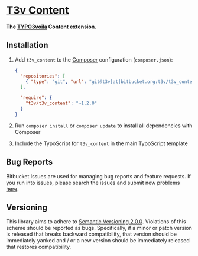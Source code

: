 [T3v Content]
=============

**The [TYPO3voila] Content extension.**

Installation
------------

1. Add `t3v_content` to the [Composer] configuration (`composer.json`):

    ```json
    {
      "repositories": [
        { "type": "git", "url": "git@t3v[at]bitbucket.org:t3v/t3v_content.git" }
      ],

      "require": {
        "t3v/t3v_content": "~1.2.0"
      }
    }
    ```

2. Run `composer install` or `composer update` to install all dependencies with Composer

3. Include the TypoScript for `t3v_content` in the main TypoScript template

Bug Reports
-----------

Bitbucket Issues are used for managing bug reports and feature requests. If you run into issues, please search the issues
and submit new problems [here].

Versioning
----------

This library aims to adhere to [Semantic Versioning 2.0.0]. Violations of this scheme should be reported as bugs.
Specifically, if a minor or patch version is released that breaks backward compatibility, that version should be
immediately yanked and / or a new version should be immediately released that restores compatibility.

[Composer]: https://getcomposer.org "Dependency Manager for PHP"
[here]: https://bitbucket.org/t3v/t3v_content/issues "Bitbucket Issue Tracker"
[Semantic Versioning 2.0.0]: http://semver.org "Semantic Versioning 2.0.0"
[T3v Content]: https://bitbucket.org/t3v/t3v_content "The TYPO3voila Content extension."
[TYPO3voila]: https://bitbucket.org/t3v "“UH LÁLÁ, TYPO3!”"
